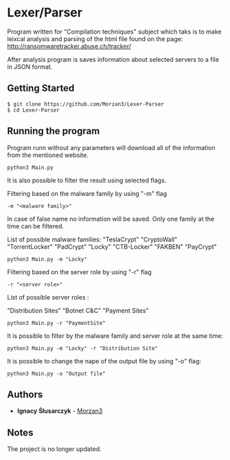 # Lexer/Parser
Program written for "Compilation techniques" subject which taks is to make leixcal analysis and parsing of the html file found on the page:
http://ransomwaretracker.abuse.ch/tracker/

After analysis program is saves information about selected servers to a file in JSON format.


## Getting Started

```
$ git clone https://github.com/Morzan3/Lexer-Parser
$ cd Lexer-Parser
```

## Running the program
Program runn without any parameters will download all of the information from the mentioned website.

```
python3 Main.py
```

It is also possible to filter the result using selected flags.

Filtering based on the malware family by using "-m" flag

```
-m "<malware family>"
```

In case of false name no information will be saved.
Only one family at the time can be filtered.

List of possible malware families:
"TeslaCrypt"
"CryptoWall"
"TorrentLocker"
"PadCrypt"
"Locky"
"CTB-Locker"
"FAKBEN"
"PayCrypt"

```
python3 Main.py -m "Locky"
```

Filtering based on the server role by using "-r" flag

```
-r "<server role>"
```
List of possible server roles :

"Distribution Sites"
"Botnet C&C"
"Payment Sites"

```
python3 Main.py -r "PaymentSite"
```

It is possible to filter by the malware family and server role at the same time:

```
python3 Main.py -m "Locky" -r "Distribution Site"
```

It is possible to change the nape of the output file by using "-o" flag:

```
python3 Main.py -o "Output file"
```

## Authors

* **Ignacy Ślusarczyk** - [Morzan3](https://github.com/Morzan3)


## Notes

The project is no longer updated.
